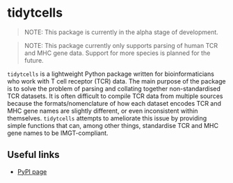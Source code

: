 # tidytcells

> NOTE: This package is currently in the alpha stage of development.

> NOTE: This package currently only supports parsing of human TCR and MHC gene
> data. Support for more species is planned for the future.

`tidytcells` is a lightweight Python package written for bioinformaticians who
work with T cell receptor (TCR) data. The main purpose of the package is to
solve the problem of parsing and collating together non-standardised TCR
datasets. It is often difficult to compile TCR data from multiple sources
because the formats/nomenclature of how each dataset encodes TCR and MHC gene
names are slightly different, or even inconsistent within themselves.
`tidytcells` attempts to ameliorate this issue by providing simple functions
that can, among other things, standardise TCR and MHC gene names to be
IMGT-compliant.

## Useful links

- [PyPI page](https://pypi.org/project/tidytcells/)